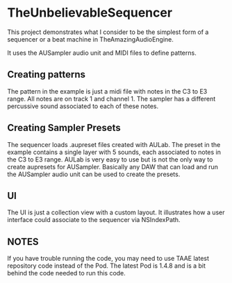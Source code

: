 TheUnbelievableSequencer
=========================

This project demonstrates what I consider to be the simplest form of a sequencer or a beat machine in TheAmazingAudioEngine. 

It uses the AUSampler audio unit and MIDI files to define patterns.

Creating patterns
------------------
The pattern in the example is just a midi file with notes in the C3 to E3 range. All notes are on track 1 and channel 1. The sampler has a different percussive sound associated to each of these notes.

Creating Sampler Presets
------------------------
The sequencer loads .aupreset files created with AULab. The preset in the example contains a single layer with 5 sounds, each associated to notes in the C3 to E3 range. AULab is very easy to use but is not the only way to create aupresets for AUSampler. Basically any DAW that can load and run the AUSampler audio unit can be used to create the presets.

UI
---
The UI is just a collection view with a custom layout. It illustrates how a user interface could associate to the sequencer via NSIndexPath.

NOTES
-------
If you have trouble running the code, you may need to use TAAE latest repository code instead of the Pod. The latest Pod is 1.4.8 and is a bit behind the code needed to run this code.






